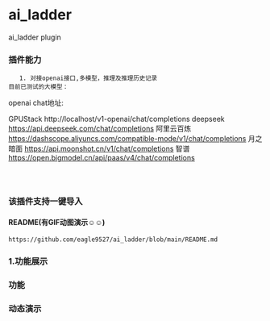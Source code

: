 # ai_ladder
ai_ladder plugin

### 插件能力
```
   1. 对接openai接口,多模型，推理及推理历史记录
目前已测试的大模型：
```
openai chat地址:

GPUStack   http://localhost/v1-openai/chat/completions
deepseek   https://api.deepseek.com/chat/completions
阿里云百炼   https://dashscope.aliyuncs.com/compatible-mode/v1/chat/completions
月之暗面     https://api.moonshot.cn/v1/chat/completions
智谱        https://open.bigmodel.cn/api/paas/v4/chat/completions
```

  
```
### 该插件支持一键导入

#### README(有GIF动图演示☺️☺️)
```
https://github.com/eagle9527/ai_ladder/blob/main/README.md
```

### 1.功能展示
### 功能 

### 动态演示
